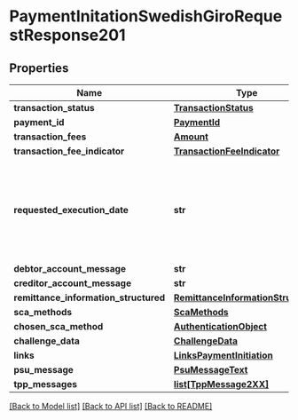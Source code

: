 # PaymentInitationSwedishGiroRequestResponse201

## Properties
Name | Type | Description | Notes
------------ | ------------- | ------------- | -------------
**transaction_status** | [**TransactionStatus**](TransactionStatus.md) |  | 
**payment_id** | [**PaymentId**](PaymentId.md) |  | 
**transaction_fees** | [**Amount**](Amount.md) |  | [optional] 
**transaction_fee_indicator** | [**TransactionFeeIndicator**](TransactionFeeIndicator.md) |  | [optional] 
**requested_execution_date** | **str** | Date when payment is scheduled to be executed in ISO-Date Format, e.g. 2020-10-30 | [optional] 
**debtor_account_message** | **str** |  | [optional] 
**creditor_account_message** | **str** |  | [optional] 
**remittance_information_structured** | [**RemittanceInformationStructured**](RemittanceInformationStructured.md) |  | [optional] 
**sca_methods** | [**ScaMethods**](ScaMethods.md) |  | [optional] 
**chosen_sca_method** | [**AuthenticationObject**](AuthenticationObject.md) |  | [optional] 
**challenge_data** | [**ChallengeData**](ChallengeData.md) |  | [optional] 
**links** | [**LinksPaymentInitiation**](LinksPaymentInitiation.md) |  | 
**psu_message** | [**PsuMessageText**](PsuMessageText.md) |  | [optional] 
**tpp_messages** | [**list[TppMessage2XX]**](TppMessage2XX.md) |  | [optional] 

[[Back to Model list]](../README.md#documentation-for-models) [[Back to API list]](../README.md#documentation-for-api-endpoints) [[Back to README]](../README.md)

